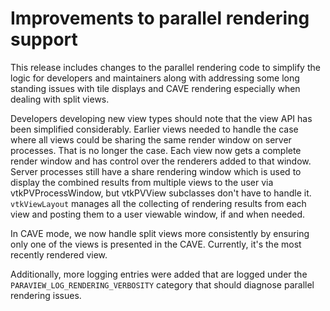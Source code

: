 # Improvements to parallel rendering support

This release includes changes to the parallel rendering code to simplify the
logic for developers and maintainers along with addressing some long standing
issues with tile displays and CAVE rendering especially when dealing with
split views.

Developers developing new view types should note that the view API has been
simplified considerably. Earlier views needed to handle the case where all views
could be sharing the same render window on server processes. That is no longer
the case. Each view now gets a complete render window and has control over the
renderers added to that window. Server processes still have a share rendering
window which is used to display the combined results from multiple views to the
user via vtkPVProcessWindow, but vtkPVView subclasses don't have to handle it.
`vtkViewLayout` manages all the collecting of rendering results from each view
and posting them to a user viewable window, if and when needed.

In CAVE mode, we now handle split views more consistently by ensuring only one
of the views is presented in the CAVE. Currently, it's the most recently
rendered view.

Additionally, more logging entries were added that are logged under the
`PARAVIEW_LOG_RENDERING_VERBOSITY` category that should diagnose parallel
rendering issues.
